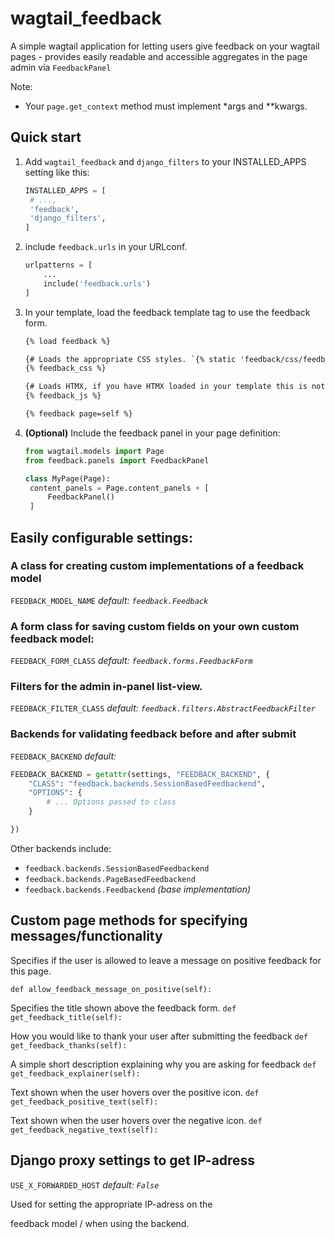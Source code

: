 wagtail_feedback
================

A simple wagtail application for letting users give feedback on your wagtail pages - provides easily readable and accessible aggregates in the page admin via `FeedbackPanel`

Note:

* Your `page.get_context` method must implement *args and **kwargs.

Quick start
-----------

1. Add `wagtail_feedback` and `django_filters` to your INSTALLED_APPS setting like this:

   ```python
   INSTALLED_APPS = [
   	# ...,
   	'feedback',
   	'django_filters',
   ]
   ```
2. include  `feedback.urls` in your URLconf.

   ```python
   urlpatterns = [
       ...
       include('feedback.urls')
   ]
   ```
3. In your template, load the feedback template tag to use the feedback form.

   ```html
   {% load feedback %}

   {# Loads the appropriate CSS styles. `{% static 'feedback/css/feedback.css'%}` #}
   {% feedback_css %} 

   {# Loads HTMX, if you have HTMX loaded in your template this is not nescessary. `{% static 'feedback/js/feedback.js'%}` #}
   {% feedback_js %}  

   {% feedback page=self %}
   ```
4. **(Optional)** Include the feedback panel in your page definition:

   ```python
   from wagtail.models import Page
   from feedback.panels import FeedbackPanel

   class MyPage(Page):
   	content_panels = Page.content_panels + [
   		FeedbackPanel()
   	]

   ```

## Easily configurable settings:

### **A class for creating custom implementations of a feedback model**

`FEEDBACK_MODEL_NAME` *default: `feedback.Feedback`*

### **A form class for saving custom fields on your own custom feedback model:**

`FEEDBACK_FORM_CLASS` *default: `feedback.forms.FeedbackForm`*

### **Filters for the admin in-panel list-view.**

`FEEDBACK_FILTER_CLASS` *default: `feedback.filters.AbstractFeedbackFilter`*

### **Backends for validating feedback before and after submit**

`FEEDBACK_BACKEND` *default:*

```python
FEEDBACK_BACKEND = getattr(settings, "FEEDBACK_BACKEND", {
    "CLASS": "feedback.backends.SessionBasedFeedbackend",
    "OPTIONS": {
    	# ... Options passed to class
    }

})
```

Other backends include:

* `feedback.backends.SessionBasedFeedbackend`
* `feedback.backends.PageBasedFeedbackend`
* `feedback.backends.Feedbackend` *(base implementation)*


## **Custom page methods for specifying messages/functionality**

Specifies if the user is allowed to leave a message on positive feedback for this page.

`def allow_feedback_message_on_positive(self):`

Specifies the title shown above the feedback form.
`def get_feedback_title(self):`

How you would like to thank your user after submitting the feedback
`def get_feedback_thanks(self):`

A simple short description explaining why you are asking for feedback
`def get_feedback_explainer(self):`

Text shown when the user hovers over the positive icon.
`def get_feedback_positive_text(self):`

Text shown when the user hovers over the negative icon.
`def get_feedback_negative_text(self):`

## **Django proxy settings to get IP-adress**

`USE_X_FORWARDED_HOST` *default: `False`*

Used for setting the appropriate IP-adress on the

feedback model / when using the backend.
